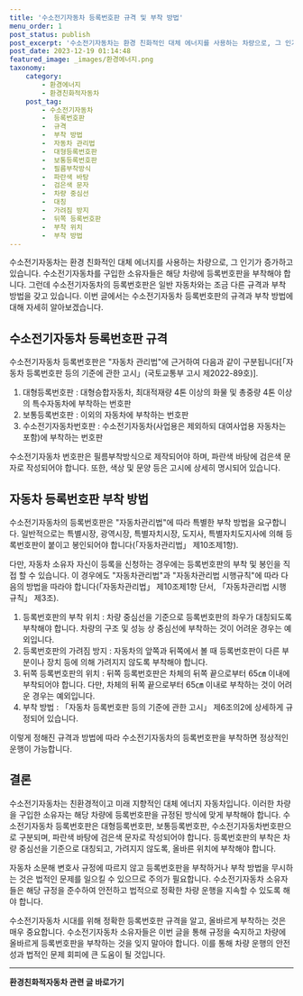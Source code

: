 ```yaml
---
title: '수소전기자동차 등록번호판 규격 및 부착 방법'
menu_order: 1
post_status: publish
post_excerpt: '수소전기자동차는 환경 친화적인 대체 에너지를 사용하는 차량으로, 그 인기가 증가하고 있습니다. 수소전기자동차를 구입한 소유자들은 해당 차량에 등록번호판을 부착해야 합니다. 그런데 수소전기자동차의 등록번호판은 일반 자동차와는 조금 다른 규격과 부착 방법을 갖고 있습니다. 이번 글에서는 수소전기자동차 등록번호판의 규격과 부착 방법에 대해 자세히 알아보겠습니다.'
post_date: 2023-12-19 01:14:48
featured_image: _images/환경에너지.png
taxonomy:
    category:
        - 환경에너지
        - 환경친화적자동차
    post_tag:
        - 수소전기자동차
        -  등록번호판
        -  규격
        -  부착 방법
        -  자동차 관리법
        -  대형등록번호판
        -  보통등록번호판
        -  필름부착방식
        -  파란색 바탕
        -  검은색 문자
        -  차량 중심선
        -  대칭
        -  가려짐 방지
        -  뒤쪽 등록번호판
        -  부착 위치
        -  부착 방법
---
```



수소전기자동차는 환경 친화적인 대체 에너지를 사용하는 차량으로, 그 인기가 증가하고 있습니다. 수소전기자동차를 구입한 소유자들은 해당 차량에 등록번호판을 부착해야 합니다. 그런데 수소전기자동차의 등록번호판은 일반 자동차와는 조금 다른 규격과 부착 방법을 갖고 있습니다. 이번 글에서는 수소전기자동차 등록번호판의 규격과 부착 방법에 대해 자세히 알아보겠습니다.

## 수소전기자동차 등록번호판 규격

수소전기자동차 등록번호판은 "자동차 관리법"에 근거하여 다음과 같이 구분됩니다[「자동차 등록번호판 등의 기준에 관한 고시」(국토교통부 고시 제2022-89호)].

1. 대형등록번호판 : 대형승합자동차, 최대적재량 4톤 이상의 화물 및 총중량 4톤 이상의 특수자동차에 부착하는 번호판
2. 보통등록번호판 : 이외의 자동차에 부착하는 번호판
3. 수소전기자동차번호판 : 수소전기자동차(사업용은 제외하되 대여사업용 자동차는 포함)에 부착하는 번호판

수소전기자동차 번호판은 필름부착방식으로 제작되어야 하며, 파란색 바탕에 검은색 문자로 작성되어야 합니다. 또한, 색상 및 문양 등은 고시에 상세히 명시되어 있습니다.

## 자동차 등록번호판 부착 방법

수소전기자동차의 등록번호판은 "자동차관리법"에 따라 특별한 부착 방법을 요구합니다. 일반적으로는 특별시장, 광역시장, 특별자치시장, 도지사, 특별자치도지사에 의해 등록번호판이 붙이고 봉인되어야 합니다(「자동차관리법」 제10조제1항).

다만, 자동차 소유자 자신이 등록을 신청하는 경우에는 등록번호판의 부착 및 봉인을 직접 할 수 있습니다. 이 경우에도 "자동차관리법"과 "자동차관리법 시행규칙"에 따라 다음의 방법을 따라야 합니다(「자동차관리법」 제10조제1항 단서, 「자동차관리법 시행규칙」 제3조).

1. 등록번호판의 부착 위치 : 차량 중심선을 기준으로 등록번호판의 좌우가 대칭되도록 부착해야 합니다. 차량의 구조 및 성능 상 중심선에 부착하는 것이 어려운 경우는 예외입니다.
2. 등록번호판의 가려짐 방지 : 자동차의 앞쪽과 뒤쪽에서 볼 때 등록번호판이 다른 부분이나 장치 등에 의해 가려지지 않도록 부착해야 합니다.
3. 뒤쪽 등록번호판의 위치 : 뒤쪽 등록번호판은 차체의 뒤쪽 끝으로부터 65㎝ 이내에 부착되어야 합니다. 다만, 차체의 뒤쪽 끝으로부터 65㎝ 이내로 부착하는 것이 어려운 경우는 예외입니다.
4. 부착 방법 : 「자동차 등록번호판 등의 기준에 관한 고시」 제6조의2에 상세하게 규정되어 있습니다.

이렇게 정해진 규격과 방법에 따라 수소전기자동차의 등록번호판을 부착하면 정상적인 운행이 가능합니다.

## 결론

수소전기자동차는 친환경적이고 미래 지향적인 대체 에너지 자동차입니다. 이러한 차량을 구입한 소유자는 해당 차량에 등록번호판을 규정된 방식에 맞게 부착해야 합니다. 수소전기자동차 등록번호판은 대형등록번호판, 보통등록번호판, 수소전기자동차번호판으로 구분되며, 파란색 바탕에 검은색 문자로 작성되어야 합니다. 등록번호판의 부착은 차량 중심선을 기준으로 대칭되고, 가려지지 않도록, 올바른 위치에 부착해야 합니다.

자동차 소문해 변호사 규정에 따르지 않고 등록번호판을 부착하거나 부착 방법을 무시하는 것은 법적인 문제를 일으킬 수 있으므로 주의가 필요합니다. 수소전기자동차 소유자들은 해당 규정을 준수하여 안전하고 법적으로 정확한 차량 운행을 지속할 수 있도록 해야 합니다.

수소전기자동차 시대를 위해 정확한 등록번호판 규격을 알고, 올바르게 부착하는 것은 매우 중요합니다. 수소전기자동차 소유자들은 이번 글을 통해 규정을 숙지하고 차량에 올바르게 등록번호판을 부착하는 것을 잊지 말아야 합니다. 이를 통해 차량 운행의 안전성과 법적인 문제 회피에 큰 도움이 될 것입니다.
<!-- wp:separator -->
<hr class="wp-block-separator has-alpha-channel-opacity"/>
<!-- /wp:separator -->

<!-- wp:group {"backgroundColor":"base","layout":{"type":"constrained"}} -->
<div class="wp-block-group has-base-background-color has-background"><!-- wp:paragraph {"align":"center","fontSize":"medium"} -->
<p class="has-text-align-center has-large-font-size"><strong>환경친화적자동차 관련 글 바로가기</strong></p>
<!-- /wp:paragraph -->


<!-- wp:latest-posts
{"categories":[{"id":36367,"count":19,"description":"","link":"https://uknowlaw.com/category/%ed%99%98%ea%b2%bd%ec%b9%9c%ed%99%94%ec%a0%81%ec%9e%90%eb%8f%99%ec%b0%a8/","name":"환경친화적자동차","slug":"환경친화적자동차","taxonomy":"category","parent":0,"meta":[],"_links":{"self":[{"href":"https://uknowlaw.com/wp-json/wp/v2/categories/36367"}],"collection":[{"href":"https://uknowlaw.com/wp-json/wp/v2/categories"}],"about":[{"href":"https://uknowlaw.com/wp-json/wp/v2/taxonomies/category"}],"wp:post_type":[{"href":"https://uknowlaw.com/wp-json/wp/v2/posts?categories=36367"}],"curies":[{"name":"wp","href":"https://api.w.org/{rel}","templated":true}]}}],"postsToShow":100,"excerptLength":28,"postLayout":"grid","columns":2,"featuredImageAlign":"left","featuredImageSizeSlug":"large","fontSize":"small"} /--></div>
<!-- /wp:group -->